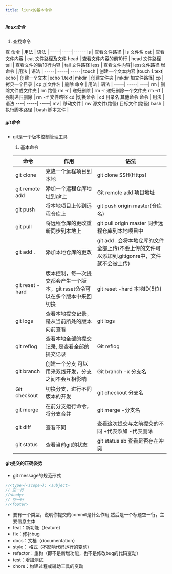 ```yaml
---
title: liunx的基本命令 
---
```



##### linux命令
  1. 查找命令
  
查
 命令 | 用法 | 语法 |
 -----|-----|------
 ls   | 查看文件路径 | ls 文件名
 cat  | 查看文件内容 | cat 文件路径及文件
 head | 查看文件内容的前10行 | head 文件路径
 tail | 查看文件的后10行内容 | tail 文件路径
 less | 查看文件内容| less文件路径
增
命令 | 用法 | 语法 |
-----| -----| -----|
touch | 创建一个文本内容 |touch 1.text|
echo | 创建一个文本 |echo 1.text|
mkdir | 创建文件夹 | mkdir 加文件路径|
cp | 拷贝一个目录 | cp 加文件名 |
删除
命令 | 用法 | 语法 |
-----| -----| ----|
rm | 删除文件或文件夹 | rm 路径
rm -r | 递归删除 | rm -r 递归删除一个文件夹
rm -rf | 强制递归删除 | rm -rf 文件路径
cd      |切换命令 | cd 目录名
其他命令
命令 | 用法 | 语法
----| -----| -----|
mv | 移动文件 | mv 源文件(路径) 目标文件(路径)
bash | 执行脚本路径 | bash 脚本文件 |

##### git命令

* git是一个版本控制管理工具

	1. 基本命令

	 命令 | 作用 | 语法 |
	 -----| -----| ----- |  
	 git clone | 克隆一个远程项目到本地 | git clone SSH(Https)
	 git remote add |添加一个远程仓库地址到git上 | Git remote add 项目地址 
	 git push | 将本地项目上传到远程仓库上 | git push origin master(仓库名)
	 git pull | 将远程仓库的更改重新同步到本地上 | git pull origin master 同步远程仓库到本地项目中
	 git add . | 添加本地仓库的更改 | git add . 会将本地仓库的文件全部上传(不要上传的文件可以添加到.gitigonre中，文件就不会被上传)
	 git reset -hard | 版本控制，每一次提交都会产生一个版本，git rsset命令可以在多个版本中来回切换 | git reset -hard 本地ID(5位)
	 git logs | 查看本地提交记录，是从当前所处的版本向前查看 | git logs
	 git reflog | 查看本地全部的提交记录, 是查看全部的提交记录 | Git reflog
	 git branch | 创建一个分支 可以用来双线开发，分支之间不会互相影响| Git branch -x 分支名
	 Git checkout | 切换分支，进行不同版本的开发| git checkout 分支名
	 git merge | 在前分支运行命令，将分支合并 | git merge -分支名
	 git diff | 查看不同 | 查看这次提交与之前提交的不同 +代表添加 -代表删除
	 git status | 查看当前git的状态| git status sb 查看是否存在冲突
	 
#### git提交的正确姿势
   * git message的规范形式
  ```javascript 1.8
//<type>(<scope>): <subject>
// 空一行
//<body>
// 空一行
//<footer>
```
   * 要有一个类型，说明你提交的commit是什么作用,然后是一个标题空一行，主要信息主体
   * feat：新功能（feature）
   * fix：修补bug
   * docs：文档（documentation）
   * style： 格式（不影响代码运行的变动）
   * refactor：重构（即不是新增功能，也不是修改bug的代码变动）
   * test：增加测试
   * chore：构建过程或辅助工具的变动
  